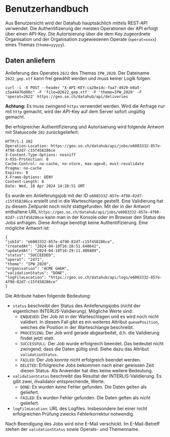 # Benutzerhandbuch

Aus Benutzersicht wird der Datahub hauptsächlich mittels REST-API verwendet. Die Authentifizerung der meisten Operationen der API erfolgt über einen API-Key. Die Autorisierung über die dem Key zugeordnete Organisation und der Organisation zugewiesenen Operate (`operat=xxxx`) eines Themas (`theme=yyyyy`).

## Daten anliefern

Anlieferung des Operates `2622` des Themas `IPW_2020`. Der Dateiname `2622_gep.xtf` kann frei gewählt werden und muss keiner Logik folgen:

```
curl -i -X POST --header "X-API-KEY:ca20e14c-faa7-4920-b0a5-c5a44476d80c" -F 'file=@2622_gep.xtf' -F 'theme=IPW_2020' -F 'operat=2622' https://geo.so.ch/datahub/api/deliveries
```

**Achtung:** Es muss zwingend `https` verwendet werden. Wird die Anfrage nur mit `http` gemacht, wird der API-Key auf dem Server sofort ungültig gemacht.

Bei erfolgreicher Authentifizierung und Autorisierung wird folgende Antwort mit Statuscode `202` zurückgeliefert:

```
HTTP/1.1 202
Operation-Location: https://geo.so.ch/datahub/api/jobs/e6083332-857e-4f98-82d7-c15f458286ce
X-Content-Type-Options: nosniff
X-XSS-Protection: 0
Cache-Control: no-cache, no-store, max-age=0, must-revalidate
Pragma: no-cache
Expires: 0
X-Frame-Options: DENY
Content-Length: 0
Date: Wed, 10 Apr 2024 14:28:51 GMT
```

Es wurde ein Anlieferungsjob mit der ID `e6083332-857e-4f98-82d7-c15f458286ce` erstellt und in die Warteschlange gestellt. Eine Validierung hat zu diesem Zeitpunkt noch nicht stattgefunden. Mit der in der Antwort enthaltene URL `https://geo.so.ch/datahub/api/jobs/e6083332-857e-4f98-82d7-c15f458286ce` kann man in der Konsole oder im Browser den Status des Jobs anfragen. Diese Anfrage benötigt keine Authentifizierung. Eine mögliche Antwort ist:

```
{
"jobId": "e6083332-857e-4f98-82d7-c15f458286ce",
"createdAt": "2024-04-10T16:28:51.648642",
"updatedAt": "2024-04-10T16:29:11.400489",
"status": "SUCCEEDED",
"operat": "2471",
"theme": "IPW_2020",
"organisation": "ACME GmbH",
"validationStatus": "DONE",
"logFileLocation": "https://geo.so.ch/datahub/api/logs/e6083332-857e-4f98-82d7-c15f458286ce"
}
```

Die Attribute haben folgende Bedeutung:

- `status` beschreibt den Status des Anlieferungsjobs (nicht der eigentlichen INTERLIS-Validierung). Mögliche Werte sind:
  * `ENQUEUED`: Der Job ist in der Warteschlagen und es wird noch nicht validiert. In diesem Fall gibt es ein weiteres Attribut `queuePosition`, welches die Position in der Warteschlange beschreibt.
  * `PROCESSING`: Der Job wird gerade abgearbeitet, d.h. die Validierung findet jetzt statt.
  * `SUCCESSFULL`: Der Job wurde erfolgreich beendet. Das bedeutet nicht zwingend, dass die Daten gültig sind. Siehe dazu das Attribut `validationStatus`.
  * `FAILED`: Der Job konnte nicht erfolgreich beendet werden.
  * `DELETED`: Erfolgreiche Jobs bekommen nach einer gewissen Zeit diesen Status. Als Anwender hat dies keine weitere Bedeutung.
- `validationStatus` beschreibt das Resultat der INTERLIS-Validierung. Es gibt zwei, ilivalidator entsprechende, Werte:
  * `DONE`: Es wurden _keine_ Fehler gefunden. Die Daten gelten als geliefert.
  * `FAILED`: Es wurden Fehler gefunden. Die Daten gelten als _nicht_ geliefert.
- `logFileLocation`: URL des Logfiles. Insbesondere bei einer nicht erfolgreichen Prüfung zwecks Fehlerkorrektur notwendig.

Nach Beendigung des Jobs wird eine E-Mail verschickt. Im E-Mail-Betreff stehen der `validationStatus` sowie Operats- und Themenname. 




